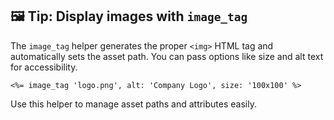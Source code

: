 ## 🖼️ Tip: Display images with `image_tag`
The `image_tag` helper generates the proper `<img>` HTML tag and automatically sets the asset path. You can pass options like size and alt text for accessibility.

```erb
<%= image_tag 'logo.png', alt: 'Company Logo', size: '100x100' %>
```

Use this helper to manage asset paths and attributes easily.